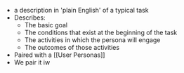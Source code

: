 - a description in 'plain English' of a typical task
- Describes:
	- The basic goal
	- The conditions that exist at the beginning of the task
	- The activities in which the persona will engage
	- The outcomes of those activities
- Paired with a [[User Personas]]
- We pair it iw